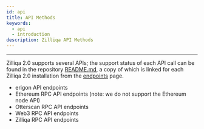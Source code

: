 ```yaml
---
id: api
title: API Methods
keywords:
  - api
  - introduction
description: Zilliqa API Methods
---
```


---

Zilliqa 2.0 supports several APIs; the support status of each API call can be found in the repository [README.md](https://github.com/Zilliqa/zq2/blob/main/README.md), a copy of which is linked for each Zilliqa 2.0 installation from the [endpoints](/endpoints) page.

- erigon API endpoints
- Ethereum RPC API endpoints (note: we do not support the Ethereum node API)
- Otterscan RPC API endpoints
- Web3 RPC API endpoints
- Zilliqa RPC API endpoints
